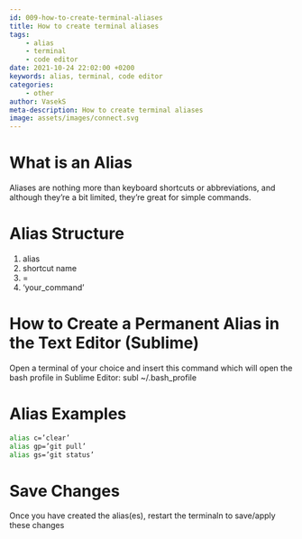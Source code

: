 ```yaml
---
id: 009-how-to-create-terminal-aliases
title: How to create terminal aliases
tags: 
    - alias
    - terminal
    - code editor
date: 2021-10-24 22:02:00 +0200 
keywords: alias, terminal, code editor
categories: 
    - other
author: VasekS
meta-description: How to create terminal aliases
image: assets/images/connect.svg
---
```


# What is an Alias

Aliases are nothing more than keyboard shortcuts or abbreviations, and although they’re a bit limited, they’re great for simple commands.

# Alias Structure

1. alias
2. shortcut name
3. =
4. ‘your_command’

# How to Create a Permanent Alias in the Text Editor (Sublime)

Open a terminal of your choice and insert this command which will open the bash profile in Sublime Editor: subl ~/.bash_profile

# Alias Examples

```sh
alias c=’clear’
alias gp=’git pull’
alias gs=’git status’

```
# Save Changes

Once you have created the alias(es), restart the terminaln to save/apply these changes